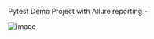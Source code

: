 Pytest Demo Project with Allure reporting  - 

![image](https://github.com/harsh-valecha/pytest_cicd_automation1/assets/119730682/b356ca33-c2f0-44df-863f-c2f98a7fd767)
